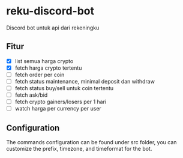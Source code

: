 # reku-discord-bot

Discord bot untuk api dari rekeningku

## Fitur

- [x] list semua harga crypto
- [x] fetch harga crypto tertentu
- [ ] fetch order per coin
- [ ] fetch status maintenance, minimal deposit dan withdraw
- [ ] fetch status buy/sell untuk coin tertentu
- [ ] fetch ask/bid
- [ ] fetch crypto gainers/losers per 1 hari
- [ ] watch harga per currency per user

## Configuration

The commands configuration can be found under src folder, you can customize the prefix, timezone, and timeformat for the bot.

